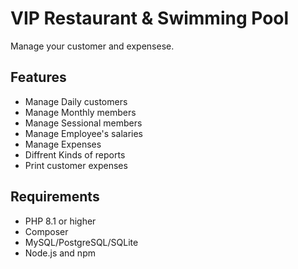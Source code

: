 # VIP Restaurant & Swimming Pool

Manage your customer and expensese.

## Features

-   Manage Daily customers
-   Manage Monthly members
-   Manage Sessional members
-   Manage Employee's salaries
-   Manage Expenses
-   Diffrent Kinds of reports
-   Print customer expenses

## Requirements

-   PHP 8.1 or higher
-   Composer
-   MySQL/PostgreSQL/SQLite
-   Node.js and npm
